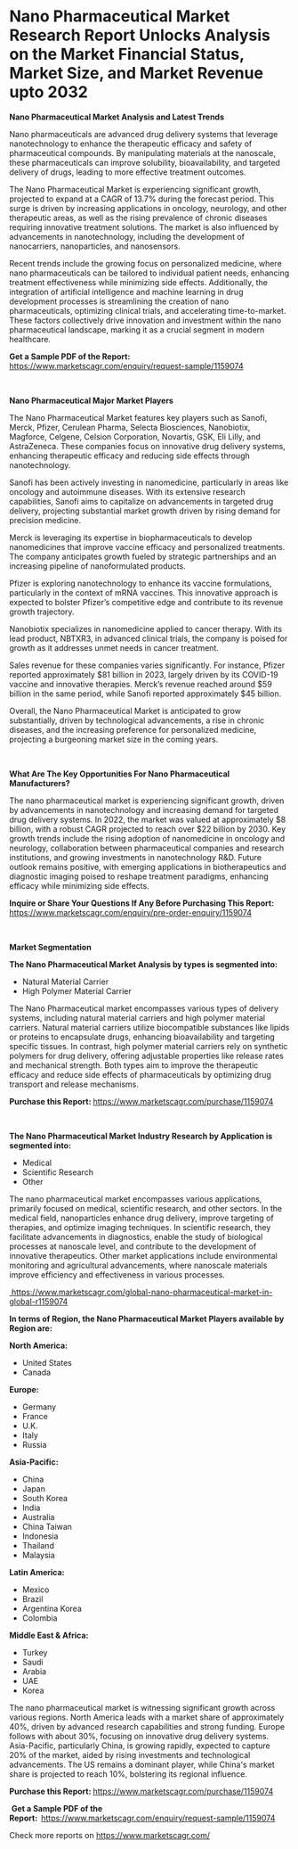 <p><h1>Nano Pharmaceutical Market Research Report Unlocks Analysis on the Market Financial Status, Market Size, and Market Revenue upto 2032</h1></p><p><strong>Nano Pharmaceutical Market Analysis and Latest Trends</strong></p>
<p><p>Nano pharmaceuticals are advanced drug delivery systems that leverage nanotechnology to enhance the therapeutic efficacy and safety of pharmaceutical compounds. By manipulating materials at the nanoscale, these pharmaceuticals can improve solubility, bioavailability, and targeted delivery of drugs, leading to more effective treatment outcomes.</p><p>The Nano Pharmaceutical Market is experiencing significant growth, projected to expand at a CAGR of 13.7% during the forecast period. This surge is driven by increasing applications in oncology, neurology, and other therapeutic areas, as well as the rising prevalence of chronic diseases requiring innovative treatment solutions. The market is also influenced by advancements in nanotechnology, including the development of nanocarriers, nanoparticles, and nanosensors. </p><p>Recent trends include the growing focus on personalized medicine, where nano pharmaceuticals can be tailored to individual patient needs, enhancing treatment effectiveness while minimizing side effects. Additionally, the integration of artificial intelligence and machine learning in drug development processes is streamlining the creation of nano pharmaceuticals, optimizing clinical trials, and accelerating time-to-market. These factors collectively drive innovation and investment within the nano pharmaceutical landscape, marking it as a crucial segment in modern healthcare.</p></p>
<p><strong>Get a Sample PDF of the Report:&nbsp;</strong> <a href="https://www.marketscagr.com/enquiry/request-sample/1159074?utm_campaign=2876&utm_medium=2&utm_source=Github&utm_content=ia&utm_term=22032025&utm_id=nano-pharmaceutical">https://www.marketscagr.com/enquiry/request-sample/1159074</a></p>
<p>&nbsp;</p>
<p><strong>Nano Pharmaceutical Major Market Players</strong></p>
<p><p>The Nano Pharmaceutical Market features key players such as Sanofi, Merck, Pfizer, Cerulean Pharma, Selecta Biosciences, Nanobiotix, Magforce, Celgene, Celsion Corporation, Novartis, GSK, Eli Lilly, and AstraZeneca. These companies focus on innovative drug delivery systems, enhancing therapeutic efficacy and reducing side effects through nanotechnology.</p><p>Sanofi has been actively investing in nanomedicine, particularly in areas like oncology and autoimmune diseases. With its extensive research capabilities, Sanofi aims to capitalize on advancements in targeted drug delivery, projecting substantial market growth driven by rising demand for precision medicine.</p><p>Merck is leveraging its expertise in biopharmaceuticals to develop nanomedicines that improve vaccine efficacy and personalized treatments. The company anticipates growth fueled by strategic partnerships and an increasing pipeline of nanoformulated products.</p><p>Pfizer is exploring nanotechnology to enhance its vaccine formulations, particularly in the context of mRNA vaccines. This innovative approach is expected to bolster Pfizer’s competitive edge and contribute to its revenue growth trajectory.</p><p>Nanobiotix specializes in nanomedicine applied to cancer therapy. With its lead product, NBTXR3, in advanced clinical trials, the company is poised for growth as it addresses unmet needs in cancer treatment.</p><p>Sales revenue for these companies varies significantly. For instance, Pfizer reported approximately $81 billion in 2023, largely driven by its COVID-19 vaccine and innovative therapies. Merck’s revenue reached around $59 billion in the same period, while Sanofi reported approximately $45 billion.</p><p>Overall, the Nano Pharmaceutical Market is anticipated to grow substantially, driven by technological advancements, a rise in chronic diseases, and the increasing preference for personalized medicine, projecting a burgeoning market size in the coming years.</p></p>
<p>&nbsp;</p>
<p><strong>What Are The Key Opportunities For Nano Pharmaceutical Manufacturers?</strong></p>
<p><p>The nano pharmaceutical market is experiencing significant growth, driven by advancements in nanotechnology and increasing demand for targeted drug delivery systems. In 2022, the market was valued at approximately $8 billion, with a robust CAGR projected to reach over $22 billion by 2030. Key growth trends include the rising adoption of nanomedicine in oncology and neurology, collaboration between pharmaceutical companies and research institutions, and growing investments in nanotechnology R&D. Future outlook remains positive, with emerging applications in biotherapeutics and diagnostic imaging poised to reshape treatment paradigms, enhancing efficacy while minimizing side effects.</p></p>
<p><strong>Inquire or Share Your Questions If Any Before Purchasing This Report:</strong> <a href="https://www.marketscagr.com/enquiry/pre-order-enquiry/1159074?utm_campaign=2876&utm_medium=2&utm_source=Github&utm_content=ia&utm_term=22032025&utm_id=nano-pharmaceutical">https://www.marketscagr.com/enquiry/pre-order-enquiry/1159074</a></p>
<p>&nbsp;</p>
<p><strong>Market Segmentation</strong></p>
<p><strong>The Nano Pharmaceutical Market Analysis by types is segmented into:</strong></p>
<p><ul><li>Natural Material Carrier</li><li>High Polymer Material Carrier</li></ul></p>
<p><p>The Nano Pharmaceutical market encompasses various types of delivery systems, including natural material carriers and high polymer material carriers. Natural material carriers utilize biocompatible substances like lipids or proteins to encapsulate drugs, enhancing bioavailability and targeting specific tissues. In contrast, high polymer material carriers rely on synthetic polymers for drug delivery, offering adjustable properties like release rates and mechanical strength. Both types aim to improve the therapeutic efficacy and reduce side effects of pharmaceuticals by optimizing drug transport and release mechanisms.</p></p>
<p><strong>Purchase this Report:&nbsp;</strong><a href="https://www.marketscagr.com/purchase/1159074?utm_campaign=2876&utm_medium=2&utm_source=Github&utm_content=ia&utm_term=22032025&utm_id=nano-pharmaceutical">https://www.marketscagr.com/purchase/1159074</a></p>
<p>&nbsp;</p>
<p><strong>The Nano Pharmaceutical Market Industry Research by Application is segmented into:</strong></p>
<p><ul><li>Medical</li><li>Scientific Research</li><li>Other</li></ul></p>
<p><p>The nano pharmaceutical market encompasses various applications, primarily focused on medical, scientific research, and other sectors. In the medical field, nanoparticles enhance drug delivery, improve targeting of therapies, and optimize imaging techniques. In scientific research, they facilitate advancements in diagnostics, enable the study of biological processes at nanoscale level, and contribute to the development of innovative therapeutics. Other market applications include environmental monitoring and agricultural advancements, where nanoscale materials improve efficiency and effectiveness in various processes.</p></p>
<p><a href="https://www.marketscagr.com/global-nano-pharmaceutical-market-in-global-r1159074?utm_campaign=2876&utm_medium=2&utm_source=Github&utm_content=ia&utm_term=22032025&utm_id=nano-pharmaceutical">&nbsp;https://www.marketscagr.com/global-nano-pharmaceutical-market-in-global-r1159074</a></p>
<p><strong>In terms of Region, the Nano Pharmaceutical Market Players available by Region are:</strong></p>
<p>
    <p> <strong> North America: </strong>
        <ul>
            <li>United States</li>
            <li>Canada</li>
        </ul>
        </p> 
    <p> <strong> Europe: </strong>
        <ul>
            <li>Germany</li>
            <li>France</li>
            <li>U.K.</li>
            <li>Italy</li>
            <li>Russia</li>
        </ul>
        </p> 
    <p> <strong> Asia-Pacific: </strong>
        <ul>
            <li>China</li>
            <li>Japan</li>
            <li>South Korea</li>
            <li>India</li>
            <li>Australia</li>
            <li>China Taiwan</li>
            <li>Indonesia</li>
            <li>Thailand</li>
            <li>Malaysia</li>
        </ul>
        </p> 
    <p> <strong> Latin America: </strong>
        <ul>
            <li>Mexico</li>
            <li>Brazil</li>
            <li>Argentina Korea</li>
            <li>Colombia</li>
        </ul>
        </p> 
    <p> <strong> Middle East & Africa: </strong>
        <ul>
            <li>Turkey</li>
            <li>Saudi</li>
            <li>Arabia</li>
            <li>UAE</li>
            <li>Korea</li>
        </ul>
    </p>
    </p>
<p><p>The nano pharmaceutical market is witnessing significant growth across various regions. North America leads with a market share of approximately 40%, driven by advanced research capabilities and strong funding. Europe follows with about 30%, focusing on innovative drug delivery systems. Asia-Pacific, particularly China, is growing rapidly, expected to capture 20% of the market, aided by rising investments and technological advancements. The US remains a dominant player, while China's market share is projected to reach 10%, bolstering its regional influence.</p></p>
<p><strong>Purchase this Report: </strong><a href="https://www.marketscagr.com/purchase/1159074?utm_campaign=2876&utm_medium=2&utm_source=Github&utm_content=ia&utm_term=22032025&utm_id=nano-pharmaceutical">https://www.marketscagr.com/purchase/1159074</a></p>
<p>&nbsp;<strong>Get a Sample PDF of the Report:&nbsp;&nbsp;</strong><a href="https://www.marketscagr.com/enquiry/request-sample/1159074?utm_campaign=2876&utm_medium=2&utm_source=Github&utm_content=ia&utm_term=22032025&utm_id=nano-pharmaceutical">https://www.marketscagr.com/enquiry/request-sample/1159074</a></p>
<p><strong></strong></p>
<p>Check more reports on <a href="https://www.marketscagr.com/?utm_campaign=2876&utm_medium=2&utm_source=Github&utm_content=ia&utm_term=22032025&utm_id=nano-pharmaceutical">https://www.marketscagr.com/</a></p>